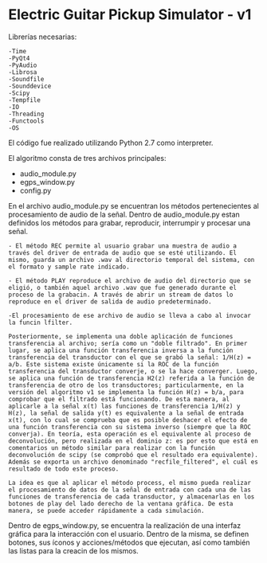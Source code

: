 # Electric Guitar Pickup Simulator - v1

Librerías necesarias:

    -Time
    -PyQt4
    -PyAudio
    -Librosa
    -Soundfile
    -Sounddevice
    -Scipy
    -Tempfile
    -IO
    -Threading
    -Functools
    -OS
    
El código fue realizado utilizando Python 2.7 como interpreter.

El algoritmo consta de tres archivos principales:

- audio_module.py
- egps_window.py
- config.py

En el archivo audio_module.py se encuentran los métodos pertenecientes al procesamiento de audio de la señal. Dentro de audio_module.py estan definidos los métodos para grabar, reproducir, interrumpir y procesar una señal. 

    - El método REC permite al usuario grabar una muestra de audio a través del driver de entrada de audio que se esté utilizando. El mismo, guarda un archivo .wav al directorio temporal del sistema, con el formato y sample rate indicado.
    
    - El método PLAY reproduce el archivo de audio del directorio que se eligió, o también aquel archivo .wav que fue generado durante el proceso de la grabacin. A través de abrir un stream de datos lo reproduce en el driver de salida de audio predeterminado.
    
    -El procesamiento de ese archivo de audio se lleva a cabo al invocar la funcin lfilter. 
    
    Posteriormente, se implementa una doble aplicación de funciones transferencia al archivo; sería como un "doble filtrado". En primer lugar, se aplica una función transferencia inversa a la función transferencia del transductor con el que se grabó la señal: 1/H(z) = a/b. Este sistema existe únicamente si la ROC de la función transferencia del transductor converje, o se la hace converger. Luego, se aplica una función de transferencia H2(z) referida a la función de transferencia de otro de los transductores; particularmente, en la versión del algoritmo v1 se implementa la función H(z) = b/a, para comprobar que el filtrado está funcionando. De esta manera, al aplicarle a la señal x(t) las funciones de transferencia 1/H(z) y H(z), la señal de salida y(t) es equivalente a la señal de entrada x(t), con lo cual se comprueba que es posible deshacer el efecto de una función transferencia con su sistema inverso (siempre que la ROC converja). En teoría, esta operación es el equivalente al proceso de deconvolución, pero realizada en el dominio z: es por esto que está en comentarios un método similar para realizar con la función deconvolución de scipy (se comprobó que el resultado era equivalente).   
    Además se exporta un archivo denominado "recfile_filtered", el cuál es resultado de todo este proceso. 
    
    La idea es que al aplicar el método process, el mismo pueda realizar el procesamiento de datos de la señal de entrada con cada una de las funciones de transferencia de cada transductor, y almacenarlas en los botones de play del lado derecho de la ventana gráfica. De esta manera, se puede acceder rápidamente a cada simulación.
    

Dentro de egps_window.py, se encuentra la realización de una interfaz gráfica para la interacción con el usuario. Dentro de la misma, se definen botones, sus íconos y acciones/métodos que ejecutan, así como también las listas para la creacin de los mismos.
